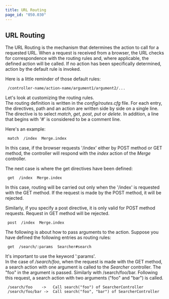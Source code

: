 ```yaml
---
title: URL Routing
page_id: "050.030"
---
```


## URL Routing

The URL Routing is the mechanism that determines the action to call for a requested URL. When a request is received from a browser, the URL checks for correspondence with the routing rules and, where applicable, the defined action will be called. If no action has been specifically determined, action by the default rule is invoked.

Here is a little reminder of those default rules:

```
 /controller-name/action-name/argument1/argument2/...
```

Let's look at customizing the routing rules.<br>
The routing definition is written in the *config/routes.cfg* file. For each entry, the directives, path and an action are written side by side on a single line. The directive is to select *match*, *get*, *post*, *put* or *delete*.
In addition, a line that begins with '#' is considered to be a comment line.

Here's an example:

```
 match  /index  Merge.index
```

In this case, if the browser requests '/index' either by POST method or GET method, the controller will respond with the *index* action of the *Merge* controller.

The next case is where the get directives have been defined:

```
 get  /index  Merge.index
```

In this case, routing will be carried out only when the '/index' is requested with the GET method. If the request is made by the POST method, it will be rejected.

Similarly, if you specify a post directive, it is only valid for POST method requests. Request in GET method will be rejected.

```
 post  /index  Merge.index
```

The following is about how to pass arguments to the action. Suppose you have defined the following entries as routing rules:

```
 get  /search/:params  Searcher#search
```

It's important to use the keyword ':params'.<br>
In the case of */search/foo*, when the request is made with the GET method, a search action with one argument is called to the *Searcher* controller. The "foo" in the argument is passed.
Similarly with /search/foo/bar. Following this request, a search action with two arguments ("foo" and "bar") is called.

```
 /search/foo    ->   Call search("foo") of SearcherController
 /search/foo/bar ->  Call search("foo", "bar") of SearcherController
```
